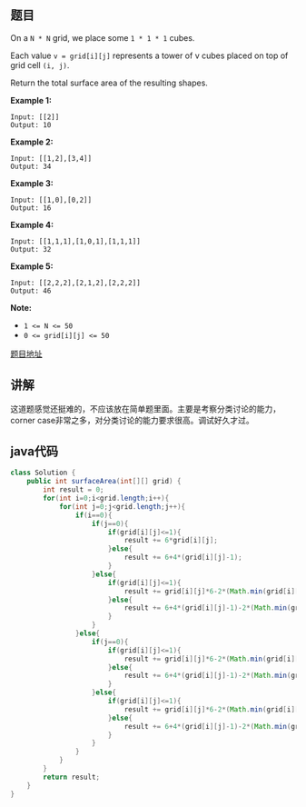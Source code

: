 ## 题目

On a `N * N` grid, we place some `1 * 1 * 1` cubes.

Each value `v = grid[i][j]` represents a tower of v cubes placed on top of grid cell `(i, j)`.

Return the total surface area of the resulting shapes.

**Example 1:**
```
Input: [[2]]
Output: 10
```

**Example 2:**
```
Input: [[1,2],[3,4]]
Output: 34
```

**Example 3:**
```
Input: [[1,0],[0,2]]
Output: 16
```

**Example 4:**
```
Input: [[1,1,1],[1,0,1],[1,1,1]]
Output: 32
```

**Example 5:**
```
Input: [[2,2,2],[2,1,2],[2,2,2]]
Output: 46
```

**Note:**

- `1 <= N <= 50`
- `0 <= grid[i][j] <= 50`

[题目地址](https://leetcode.com/problems/surface-area-of-3d-shapes/)

## 讲解

这道题感觉还挺难的，不应该放在简单题里面。主要是考察分类讨论的能力，corner case非常之多，对分类讨论的能力要求很高。调试好久才过。

## java代码

```java
class Solution {
    public int surfaceArea(int[][] grid) {
        int result = 0;
        for(int i=0;i<grid.length;i++){
            for(int j=0;j<grid.length;j++){
                if(i==0){
                    if(j==0){
                        if(grid[i][j]<=1){
                            result += 6*grid[i][j];
                        }else{
                            result += 6+4*(grid[i][j]-1);
                        }
                    }else{
                        if(grid[i][j]<=1){
                            result += grid[i][j]*6-2*(Math.min(grid[i][j],grid[i][j-1]));
                        }else{
                            result += 6+4*(grid[i][j]-1)-2*(Math.min(grid[i][j],grid[i][j-1]));
                        }
                    }
                }else{
                    if(j==0){
                        if(grid[i][j]<=1){
                            result += grid[i][j]*6-2*(Math.min(grid[i][j],grid[i-1][j]));
                        }else{
                            result += 6+4*(grid[i][j]-1)-2*(Math.min(grid[i][j],grid[i-1][j]));
                        }
                    }else{
                        if(grid[i][j]<=1){
                            result += grid[i][j]*6-2*(Math.min(grid[i][j],grid[i-1][j]))-2*(Math.min(grid[i][j],grid[i][j-1]));
                        }else{
                            result += 6+4*(grid[i][j]-1)-2*(Math.min(grid[i][j],grid[i-1][j]))-2*(Math.min(grid[i][j],grid[i][j-1]));
                        }
                    }
                }
            }
        }
        return result;
    }
}
```